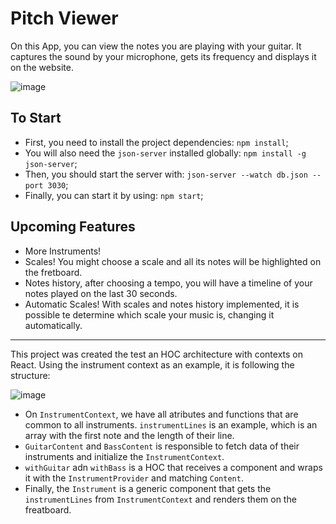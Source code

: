 # Pitch Viewer

On this App, you can view the notes you are playing with your guitar. It captures the sound by your microphone, gets its frequency and displays it on the website.

![image](https://user-images.githubusercontent.com/44646469/145049045-2a3ade41-a4c3-489c-ab00-8522601af42a.png)


## To Start

 - First, you need to install the project dependencies: `npm install`;
 - You will also need the `json-server` installed globally: `npm install -g json-server`;
 - Then, you should start the server with: `json-server --watch db.json --port 3030`;
 - Finally, you can start it by using: `npm start`;

## Upcoming Features

 - More Instruments!
 - Scales! You might choose a scale and all its notes will be highlighted on the fretboard.
 - Notes history, after choosing a tempo, you will have a timeline of your notes played on the last 30 seconds.
 - Automatic Scales! With scales and notes history implemented, it is possible te determine which scale your music is, changing it automatically.

---

This project was created the test an HOC architecture with contexts on React. Using the instrument context as an example, it is following the structure:

![image](https://user-images.githubusercontent.com/44646469/145051992-7e5516e2-8e40-4a82-9152-2906b4a53576.png)

 - On `InstrumentContext`, we have all atributes and functions that are common to all instruments. `instrumentLines` is an example, which is an array with the first note and the length of their line.
 - `GuitarContent` and `BassContent` is responsible to fetch data of their instruments and initialize the `InstrumentContext`.
 - `withGuitar` adn `withBass` is a HOC that receives a component and wraps it with the `InstrumentProvider` and matching `Content`.
 - Finally, the `Instrument` is a generic component that gets the `instrumentLines` from `InstrumentContext` and renders them on the freatboard.
